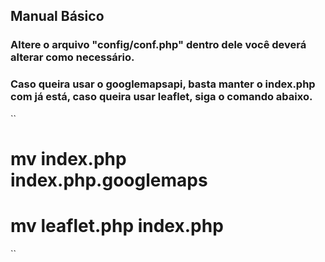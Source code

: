 ## Manual Básico

### Altere o arquivo "config/conf.php" dentro dele você deverá alterar como necessário.

### Caso queira usar o googlemapsapi, basta manter o index.php com já está, caso queira usar leaflet, siga o comando abaixo.
``
# mv index.php index.php.googlemaps
# mv leaflet.php index.php
``
